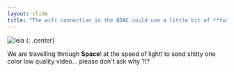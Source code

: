 ```yaml
---
layout: slide
title: "The wifi connection in the BDAC could use a little bit of **force**!"
---
```


![leia](https://cloud.githubusercontent.com/assets/16547949/25400918/17c5d2e4-29c2-11e7-92ef-79bacb424ef4.jpg)
{: .center}

We are travelling through **Space**! at the speed of light! to send shitty one color low quality video... please don't ask why ?!?
